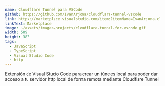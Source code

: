 ```yaml
---
name: Cloudflare Tunnel para VSCode
github: https://github.com/IvanArjona/cloudflare-tunnel-vscode
link: https://marketplace.visualstudio.com/items?itemName=IvanArjona.cloudflaretunnel
linkText: Marketplace
image: ~/assets/images/projects/cloudflare-tunnel-for-vscode.gif
width: 509
height: 387
tags:
  - JavaScript
  - TypeScript
  - Visual Studio Code
  - http
---
```


Extensión de Visual Studio Code para crear un túneles local para poder dar acceso a tu servidor http local de forma remota mediante Cloudflare Tunnel

